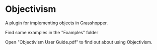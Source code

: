 # Objectivism

A plugin for implementing objects in Grasshopper.

Find some examples in the "Examples" folder

Open "Objectivism User Guide.pdf" to find out about using Objectivism.
